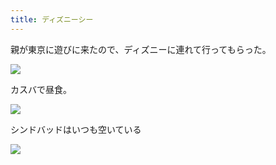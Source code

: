 ```yaml
---
title: ディズニーシー
---
```


親が東京に遊びに来たので、ディズニーに連れて行ってもらった。

![](https://ceshmina-photos.s3.ap-northeast-1.amazonaws.com/medium/201508/20150803-080836.jpg)

カスバで昼食。

![](https://ceshmina-photos.s3.ap-northeast-1.amazonaws.com/medium/201508/20150803-105900.jpg)

シンドバッドはいつも空いている

![](https://ceshmina-photos.s3.ap-northeast-1.amazonaws.com/medium/201508/20150803-160902.jpg)
